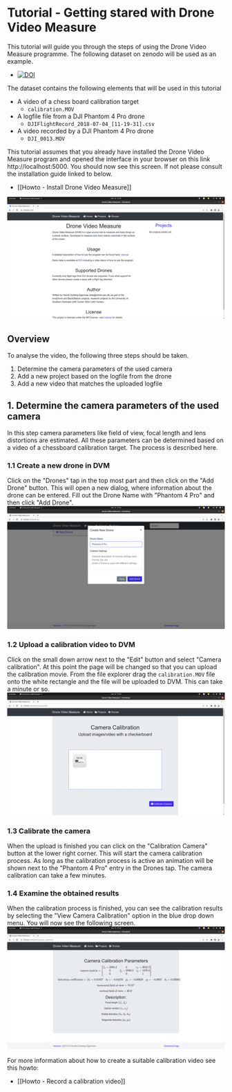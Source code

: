 # Tutorial - Getting stared with Drone Video Measure

This tutorial will guide you through the steps of using the Drone Video Measure programme. The following dataset on zenodo will be used as an example.
- [![DOI](https://zenodo.org/badge/DOI/10.5281/zenodo.3604005.svg)](https://doi.org/10.5281/zenodo.3604005) 

The dataset contains the following elements that will be used in this tutorial
- A video of a chess board calibration target
	- `calibration.MOV`
- A logfile file from a DJI Phantom 4 Pro drone
	- `DJIFlightRecord_2018-07-04_[11-19-31].csv`
- A video recorded by a DJI Phantom 4 Pro drone
	- `DJI_0013.MOV`

This tutorial assumes that you already have installed the Drone Video Measure program and opened the interface in your browser on this link http://localhost:5000. You should now see this screen. If not please consult the installation guide linked to below.
- [[Howto - Install Drone Video Measure]]

![Image](pic/main_menu.png)

## Overview
To analyse the video, the following three steps should be taken.
1. Determine the camera parameters of the used camera
2. Add a new project based on the logfile from the drone
3. Add a new video that matches the uploaded logfile

## 1. Determine the camera parameters of the used camera
In this step camera parameters like field of view, focal length and lens distortions are estimated. All these parameters can be determined based on a video of a chessboard calibration target. The process is described here.

### 1.1 Create a new drone in DVM
Click on the "Drones" tap in the top most part and then click on the "Add Drone" button. This will open a new dialog, where information about the drone can be entered. 
Fill out the Drone Name with "Phantom 4 Pro" and then click "Add Drone".
![Image](pic/create_new_drone.png)

### 1.2 Upload a calibration video to DVM
Click on the small down arrow next to the "Edit" button and select "Camera calibration".  At this point the page will be changed so that you can upload the calibration movie.
From the file explorer drag the `calibration.MOV` file onto the white rectangle and the file will be uploaded to DVM. This can take a minute or so.
![Image](pic/Uploading_calibration_video.png)

### 1.3 Calibrate the camera
When the upload is finished you can click on the "Calibration Camera" button at the lower right corner. This will start the camera calibration process. As long as the calibration process is active an animation will be shown next to the "Phantom 4 Pro" entry in the Drones tap. The camera calibration can take a few minutes. 

### 1.4 Examine the obtained results
When the calibration process is finished, you can see the calibration results by selecting the "View Camera Calibration" option in the blue drop down menu. You will now see the following screen.
![Image](pic/camera_calibration_results.png)





For more information about how to create a suitable calibration video see this howto:
* [[Howto - Record a calibration video]]
